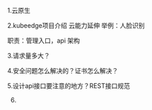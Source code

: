 

1.云原生

2.kubeedge项目介绍
    云能力延伸
    举例：人脸识别
    
 职责：管理入口，api
      架构

3.请求量多大？

4.安全问题怎么解决的？证书怎么解决？

5.设计api接口要注意的地方？REST接口规范
    
    
6.

